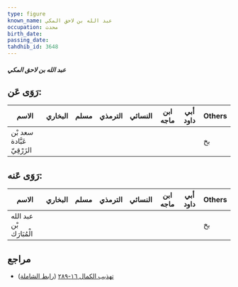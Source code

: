 ```yaml
---
type: figure
known_name: عبد الله بن لاحق المكي
occupation: محدث
birth_date:
passing_date:
tahdhib_id: 3648
---
```

##### عبد الله بن لاحق المكي

## رَوَى عَن:
| الاسم                       | البخاري | مسلم | الترمذي | النسائي | ابن ماجه | أبي داود | Others |
| --------------------------- | ------- | ---- | ------- | ------- | -------- | -------- | ------ |
| سعد بْن عَبَّادة الزَرْقِيّ |         |      |         |         |          |          | بخ     |
## رَوَى عَنه:
| الاسم                    | البخاري | مسلم | الترمذي | النسائي | ابن ماجه | أبي داود | Others |
| ------------------------ | ------- | ---- | ------- | ------- | -------- | -------- | ------ |
| عبد الله بْن الْمُبَارَك |         |      |         |         |          |          | بخ     |
## مراجع
- [تهذيب الكمال ١٦-٢٨٩](obsidian://open?vault=Tahdhib-al-Kamal&file=Figures/٣٦٤٨-عبد%20الله%20بن%20لاحق%20المكي) ([رابط الشاملة](https://shamela.ws/book/3722/8282))